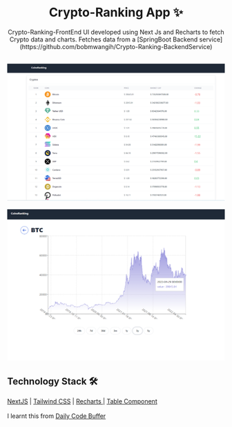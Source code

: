 <!-- PROJECT LOGO -->
<br />
<p align="center">
  <h1 align="center">Crypto-Ranking App ✨</h1>

  <p align="center">
    Crypto-Ranking-FrontEnd UI developed using Next Js and Recharts to fetch Crypto data and charts.
	Fetches data from a [SpringBoot Backend service](https://github.com/bobmwangih/Crypto-Ranking-BackendService)
    <br />
    <br />
  </p>
</p>


[![Site preview](/public/coinsRanking.png)](https://github.com/bobmwangih/Crypto-Ranking-FrontEnd)
<br />
<br />
[![Site preview](/public/timeStamp.png)](https://github.com/bobmwangih/Crypto-Ranking-FrontEnd)

## Technology Stack 🛠

[NextJS](https://nextjs.org/)
| [Tailwind CSS](https://tailwindcss.com/docs/installation)
| [Recharts ](https://recharts.org/en-US)
| [Table Component](https://tailwindcomponents.com/components/tables)
<br />
<br />
I learnt this from [ Daily Code Buffer ](https://www.youtube.com/watch?v=hPtR_-EQU-4)

